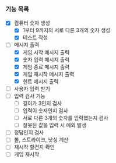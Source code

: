 ### 기능 목록
- [x] 컴퓨터 숫자 생성
  - [x] 1부터 9까지의 서로 다른 3개의 숫자 생성
  - [x] 테스트 작성
- [ ] 메시지 출력
  - [x] 게임 시작 메시지 출력
  - [x] 숫자 입력 메시지 출력
  - [x] 게임 종료 메시지 출력
  - [x] 게임 재시작 메시지 출력
  - [x] 힌트 메시지 출력
- [ ] 사용자 입력 받기
- [ ] 입력 검사 기능
  - [ ] 길이가 3인지 검사
  - [ ] 입력이 숫자인지 검사
  - [ ] 서로 다른 3개의 숫자를 입력했는지 검사
  - [ ] 잘못된 값을 입력 시 예외 발생
- [ ] 정답인지 검사
- [ ] 볼, 스트라이크, 낫싱 계산
- [ ] 재시작 할건지 확인
- [ ] 게임 재시작
